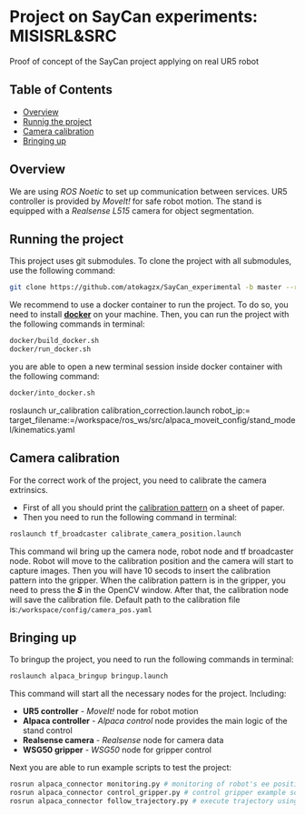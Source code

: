 # Project on SayCan experiments: MISISRL&SRC
Proof of concept of the SayCan project applying on real UR5 robot

## Table of Contents
- [Overview](#overview)
- [Runnig the project](#running-the-project)
- [Camera calibration](#camera-calibration)
- [Bringing up](#bringing-up)

## Overview
We are using *ROS Noetic* to set up communication between services. UR5 controller is provided by *MoveIt!* for safe robot motion. The stand is equipped with a *Realsense L515* camera for object segmentation.
## Running the project
This project uses git submodules. To clone the project with all submodules, use the following command:
```bash
git clone https://github.com/atokagzx/SayCan_experimental -b master --recurse-submodules
```
We recommend to use a docker container to run the project. To do so, you need to install [**docker**](https://docs.docker.com/engine/install/ubuntu/) on your machine.
 Then, you can run the project with the following commands in terminal:
```bash
docker/build_docker.sh
docker/run_docker.sh
```
you are able to open a new terminal session inside docker container with the following command:
```bash
docker/into_docker.sh
```
roslaunch ur_calibration calibration_correction.launch robot_ip:=<robot ip> target_filename:=/workspace/ros_ws/src/alpaca_moveit_config/stand_model/kinematics.yaml

## Camera calibration
For the correct work of the project, you need to calibrate the camera extrinsics.  
- First of all you should print the [calibration pattern](/docs/arucoboard.pdf) on a sheet of paper.  
- Then you need to run the following command in terminal:
```bash
roslaunch tf_broadcaster calibrate_camera_position.launch
```
This command wil bring up the camera node, robot node and tf broadcaster node. Robot will move to the calibration position and the camera will start to capture images. Then you will have 10 secods to insert the calibration pattern into the gripper. When the calibration pattern is in the gripper, you need to press the ***S*** in the OpenCV window. After that, the calibration node will save the calibration file.
Default path to the calibration file is:`/workspace/config/camera_pos.yaml`

## Bringing up
To bringup the project, you need to run the following commands in terminal:
```bash
roslaunch alpaca_bringup bringup.launch
```
This command will start all the necessary nodes for the project. Including:
- **UR5 controller** - *MoveIt!* node for robot motion
- **Alpaca controller** - *Alpaca control* node provides the main logic of the stand control
- **Realsense camera** - *Realsense* node for camera data
- **WSG50 gripper** - *WSG50* node for gripper control

Next you are able to run example scripts to test the project:
```bash
rosrun alpaca_connector monitoring.py # monitoring of robot's ee position to camera frame
rosrun alpaca_connector control_gripper.py # control gripper example script
rosrun alpaca_connector follow_trajectory.py # execute trajectory using robot's ee position to camera frame
```
